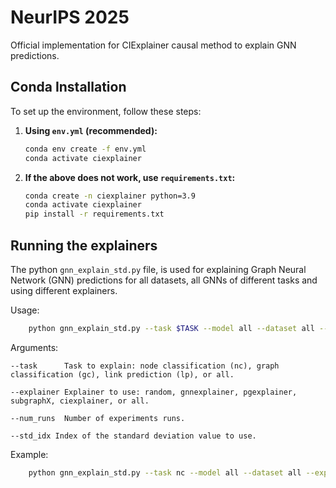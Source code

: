 # NeurIPS 2025
Official implementation for CIExplainer causal method to explain GNN predictions.

## Conda Installation
To set up the environment, follow these steps:

1. **Using `env.yml` (recommended):**

    ```bash
    conda env create -f env.yml
    conda activate ciexplainer
    ```

2. **If the above does not work, use `requirements.txt`:**

    ```bash
    conda create -n ciexplainer python=3.9
    conda activate ciexplainer
    pip install -r requirements.txt
    ```

## Running the explainers

The python `gnn_explain_std.py` file, is used for explaining Graph Neural Network (GNN) predictions for all datasets, all GNNs of different tasks and using different explainers.

Usage:
```bash
    python gnn_explain_std.py --task $TASK --model all --dataset all --explainer $EXPLAINER --num_runs $RUNS --std_idx $STD
```
Arguments:
    
    --task      Task to explain: node classification (nc), graph classification (gc), link prediction (lp), or all.
    
    --explainer Explainer to use: random, gnnexplainer, pgexplainer, subgraphX, ciexplainer, or all.

    --num_runs  Number of experiments runs.

    --std_idx Index of the standard deviation value to use.
    

Example:

```bash
    python gnn_explain_std.py --task nc --model all --dataset all --explainer ciexplainer --num_runs 5 --std_idx 4
```

